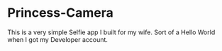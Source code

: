 # Princess-Camera
This is a very simple Selfie app I built for my wife. Sort of a Hello World when I got my Developer account.
